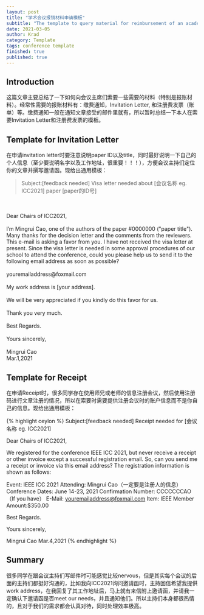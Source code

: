 ```yaml
---
layout: post
title: "学术会议报销材料申请模板"
subtitle: "The template to query material for reimbursement of an academic conference"
date: 2021-03-05
author: Krad
category: Template
tags: conference template
finished: true
published: true
---
```


## Introduction

这篇文章主要总结了一下如何向会议主席们索要一些需要的材料（特别是报账材料）。经常性需要的报账材料有：缴费通知，Invitation Letter, 和注册费发票（账单）等。缴费通知一般在通知文章接受的邮件里就有，所以暂时总结一下本人在索要Invitation Letter和注册费发票的模板。

## Template for Invitation Letter

在申请invitation letter时要注意说明paper ID以及title，同时最好说明一下自己的个人信息（至少要说明名字以及工作地址，很重要！！！），方便会议主持们定位你的文章并撰写邀请函。现给出通用模板：

> Subject:[feedback needed] Visa letter needed about [会议名称 eg. ICC2021] paper [paper的ID号]
<br>
<br>Dear Chairs of ICC2021,
<br>
<br>I’m Mingrui Cao, one of the authors of the paper #0000000 ("paper title"). Many thanks for the decision letter and the comments from the reviewers. This e-mail is asking a favor from you. I have not received the visa letter at present. Since the visa letter is needed in some approval procedures of our school to attend the conference, could you please help us to send it to the following email address as soon as possible?
<br>
<br>youremailaddress@foxmail.com
<br>
<br>My work address is [your address]. 
<br>
<br>We will be very appreciated if you kindly do this favor for us.
<br>
<br>Thank you very much.
<br>
<br>Best Regards.
<br>
<br>Yours sincerely,
<br>
<br>Mingrui Cao
<br>Mar.1,2021

## Template for Receipt

在申请Receipt时，很多同学存在使用师兄或老师的信息注册会议，然后使用注册码进行文章注册的情况，所以在索要时需要提供注册会议时的账户信息而不是你自己的信息。现给出通用模板：

{% highlight ceylon %}
Subject:[feedback needed] Receipt needed for [会议名称 eg. ICC2021]

Dear Chairs of ICC2021,

We registered for the conference IEEE ICC 2021, but never receive a receipt or other invoice except a successful registration email. So, can you send me a receipt or invoice via this email address? The registration information is shown as follows:

Event: IEEE ICC 2021
Attending: Mingrui Cao（一定要是注册人的信息）
Conference Dates: June 14-23, 2021
Confirmation Number: CCCCCCCAO （If you have）
E-Mail: youremailaddress@foxmail.com
Item: IEEE Member
Amount:$350.00

Best Regards.

Yours sincerely,

Mingrui Cao
Mar.4,2021
{% endhighlight %}

## Summary

很多同学在跟会议主持们写邮件时可能感觉比较nervous，但是其实每个会议的后面的主持们都挺好沟通的，比如我向ICC2021询问邀请函时，主持回信希望我提供work address，在我回复了其工作地址后，马上就有来信附上邀请函，并请我一定确认下邀请函是否meet our needs，并且通知他们。所以主持们本身都很热情的，且对于我们的需求都会认真对待，同时处理效率极高。